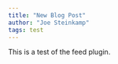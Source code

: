```yaml
---
title: "New Blog Post"
author: "Joe Steinkamp"
tags: test
---
```


This is a test of the feed plugin.